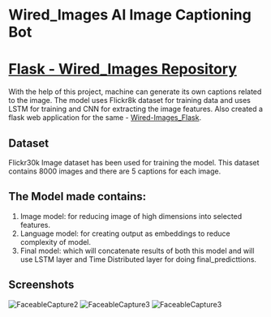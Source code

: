 # Wired_Images   AI Image Captioning Bot
# [Flask - Wired_Images Repository](https://github.com/devashish2531/Wired-Images_Flask/)

With the help of this project, machine can generate its own captions related to the image. 
The model uses Flickr8k dataset for training data and uses LSTM for training and CNN for extracting the image features.
Also created a flask web application for the same - [Wired-Images_Flask](https://github.com/devashish2531/Wired-Images_Flask/).
## Dataset
Flickr30k Image dataset has been used for training the model.
This dataset contains 8000 images and there are 5 captions for each image.

## The Model made contains:

1) Image model: for reducing image of high dimensions into selected features.  
2) Language model: for creating output as embeddings to reduce complexity of model. 
3) Final model: which will concatenate results of both this model and will use LSTM layer and Time Distributed layer for doing final_predicttions.

## Screenshots
![FaceableCapture2](https://i.imgur.com/Z6bzOlg.jpg)
![FaceableCapture3](https://i.imgur.com/eEaXMpQ.jpg)
![FaceableCapture3](https://i.imgur.com/lybydHX.jpg)
